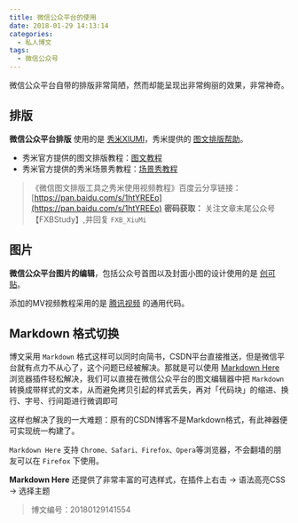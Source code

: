 ```yaml
---
title: 微信公众平台的使用
date: 2018-01-29 14:13:14
categories:
  - 私人博文
tags:
  - 微信公众号
---
```


微信公众平台自带的排版非常简陋，然而却能呈现出非常绚丽的效果，非常神奇。

## 排版

**微信公众平台排版** 使用的是 [秀米XIUMI](https://xiumi.us)，秀米提供的 [图文排版帮助](http://r.xiumi.us/board/v5/2a5va/6103144)。

* 秀米官方提供的图文排版教程：[图文教程](http://r.xiumi.us/board/v5/2a5va/42841399)
* 秀米官方提供的秀米场景秀教程：[场景秀教程](http://c.xiumi.us/board/v5/2a5va/65477492)

> 《微信图文排版工具之秀米使用视频教程》百度云分享链接：
> [https://pan.baidu.com/s/1htYREEo](https://pan.baidu.com/s/1htYREEo)
> **密码获取：** 关注文章末尾公众号【FXBStudy】,并回复 `FXB_XiuMi`

## 图片

**微信公众平台图片的编辑**，包括公众号首图以及封面小图的设计使用的是 [创可贴](https://www.chuangkit.com/)。

添加的MV视频教程采用的是 [腾讯视频](https://v.qq.com/) 的通用代码。

## Markdown 格式切换

博文采用 `Markdown` 格式这样可以同时向简书，CSDN平台直接推送，但是微信平台就有点力不从心了，这个问题已经被解决。那就是可以使用 [Markdown Here](https://markdown-here.com/index.html) 浏览器插件轻松解决，我们可以直接在微信公众平台的图文编辑器中把 `Markdown` 转换成带样式的文本，从而避免拷贝引起的样式丢失，再对「代码块」的缩进、换行、字号、行间距进行微调即可

这样也解决了我的一大难题：原有的CSDN博客不是Markdown格式，有此神器便可实现统一构建了。

`Markdown Here` 支持 `Chrome、Safari、Firefox、Opera`等浏览器，不会翻墙的朋友可以在 `Firefox` 下使用。

**Markdown Here** 还提供了非常丰富的可选样式，在插件上右击 → 语法高亮CSS → 选择主题

>博文编号：20180129141554

